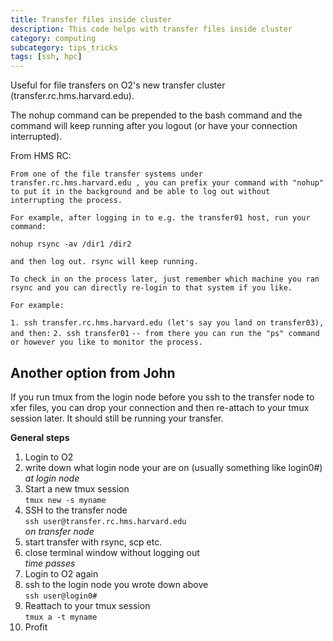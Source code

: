 ```yaml
---
title: Transfer files inside cluster
description: This code helps with transfer files inside cluster
category: computing
subcategory: tips_tricks
tags: [ssh, hpc]
---
```


Useful for file transfers on O2's new transfer cluster (transfer.rc.hms.harvard.edu).

The nohup command can be prepended to the bash command and the command will keep running after you logout (or have your connection interrupted).

From HMS RC:

`From one of the file transfer systems under transfer.rc.hms.harvard.edu , you can prefix your command with "nohup" to put it in the background and be able to log out without interrupting the process.`

`For example, after logging in to e.g. the transfer01 host, run your command:`

`nohup rsync -av /dir1 /dir2`

`and then log out. rsync will keep running.`

`To check in on the process later, just remember which machine you ran rsync and you can directly re-login to that system if you like.`

`For example:`

`1. ssh transfer.rc.hms.harvard.edu (let's say you land on transfer03), and then:`
`2. ssh transfer01`
`-- from there you can run the "ps" command or however you like to monitor the process.`


## Another option from John
If you run tmux from the login node before you ssh to the transfer node to xfer files, you can drop your connection and then re-attach to your tmux session later. It should still be running your transfer. 

**General steps**
1) Login to O2
2) write down what login node your are on (usually something like login0#)  
*at login node*
3) Start a new tmux session  
`tmux new -s myname`
4) SSH to the transfer node  
`ssh user@transfer.rc.hms.harvard.edu`  
*on transfer node*
5) start transfer with rsync, scp etc.
6) close terminal window without logging out  
*time passes*
7) Login to O2 again
8) ssh to the login node you wrote down above  
`ssh user@login0#`
9) Reattach to your tmux session  
`tmux a -t myname`
10) Profit

